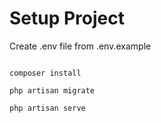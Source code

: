 # Setup Project

Create .env file from .env.example

```shell

composer install

php artisan migrate

php artisan serve

```
